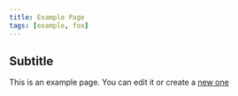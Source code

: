 ```yaml
---
title: Example Page
tags: [example, fox]
---
```


## Subtitle

This is an example page. You can edit it or create a [new one](new_page.md)
